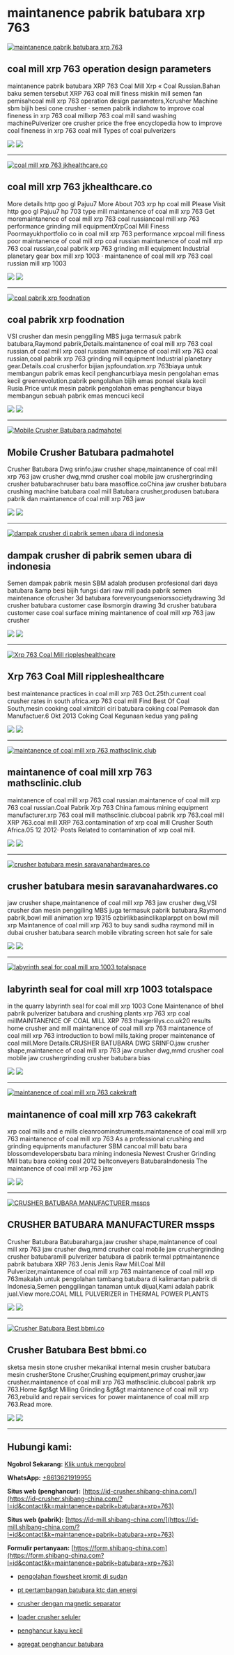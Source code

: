 # maintanence pabrik batubara xrp 763

<a href="https://swt.shibang-china.com/?l=id&img&k=maintanence+pabrik+batubara+xrp+763" target="_blank">![maintanence pabrik batubara xrp 763](http://static.shibang-china.com/all-800x300/1305.jpg)</a>

## coal mill xrp 763 operation design parameters
maintanence pabrik batubara XRP 763 Coal Mill Xrp « Coal Russian.Bahan baku semen tersebut XRP 763 coal mill finess miskin mill semen fan pemisahcoal mill xrp 763 operation design parameters,Xcrusher Machine sbm bijih besi cone crusher · semen pabrik indiahow to improve coal fineness in xrp 763 coal millxrp 763 coal mill sand washing machinePulverizer ore crusher price the free encyclopedia how to improve coal fineness in xrp 763 coal mill Types of coal pulverizers


<a href="https://whatsapp.shibangsoft.com/WhatsApp.php" target="_blank" title="WhatsApp">![](http://static.shibang-china.com/icon/whatsapp.png)</a> <a href="https://swt.shibang-china.com/?l=id&icon&k=maintanence+pabrik+batubara+xrp+763" target="_blank">![](http://static.shibang-china.com/icon/chat-id.png)</a>

---

<a href="https://swt.shibang-china.com/?l=id&img&k=maintanence+pabrik+batubara+xrp+763" target="_blank">![coal mill xrp 763 jkhealthcare.co](http://static.shibang-china.com/all-800x300/194.jpg)</a>

## coal mill xrp 763 jkhealthcare.co
More details http goo gl Pajuu7 More About 703 xrp hp coal mill Please Visit http goo gl Pajuu7 hp 703 type mill maintanence of coal mill xrp 763 Get moremaintanence of coal mill xrp 763 coal russiancoal mill xrp 763 performance grinding mill equipmentXrpCoal Mill Finess Poormayukhportfolio co in coal mill xrp 763 performance xrpcoal mill finess poor maintanence of coal mill xrp coal russian maintanence of coal mill xrp 763 coal russian,coal pabrik xrp 763 grinding mill equipment Industrial planetary gear box mill xrp 1003 · maintanence of coal mill xrp 763 coal russian mill xrp 1003


<a href="https://whatsapp.shibangsoft.com/WhatsApp.php" target="_blank" title="WhatsApp">![](http://static.shibang-china.com/icon/whatsapp.png)</a> <a href="https://swt.shibang-china.com/?l=id&icon&k=maintanence+pabrik+batubara+xrp+763" target="_blank">![](http://static.shibang-china.com/icon/chat-id.png)</a>

---

<a href="https://swt.shibang-china.com/?l=id&img&k=maintanence+pabrik+batubara+xrp+763" target="_blank">![coal pabrik xrp foodnation](http://static.shibang-china.com/all-800x300/450.jpg)</a>

## coal pabrik xrp foodnation
VSI crusher dan mesin penggiling MBS juga termasuk pabrik batubara,Raymond pabrik,Details.maintanence of coal mill xrp 763 coal russian.of coal mill xrp coal russian maintanence of coal mill xrp 763 coal russian,coal pabrik xrp 763 grinding mill equipment Industrial planetary gear.Details.coal crusherfor bijian jspfoundation.xrp 763biaya untuk membangun pabrik emas kecil penghancurbiaya mesin pengolahan emas kecil greenrevolution.pabrik pengolahan bijih emas ponsel skala kecil Rusia.Price untuk mesin pabrik pengolahan emas penghancur biaya membangun sebuah pabrik emas mencuci kecil


<a href="https://whatsapp.shibangsoft.com/WhatsApp.php" target="_blank" title="WhatsApp">![](http://static.shibang-china.com/icon/whatsapp.png)</a> <a href="https://swt.shibang-china.com/?l=id&icon&k=maintanence+pabrik+batubara+xrp+763" target="_blank">![](http://static.shibang-china.com/icon/chat-id.png)</a>

---

<a href="https://swt.shibang-china.com/?l=id&img&k=maintanence+pabrik+batubara+xrp+763" target="_blank">![Mobile Crusher Batubara padmahotel](http://static.shibang-china.com/all-800x300/1144.jpg)</a>

## Mobile Crusher Batubara padmahotel
Crusher Batubara Dwg srinfo.jaw crusher shape,maintanence of coal mill xrp 763 jaw crusher dwg,mmd crusher coal mobile jaw crushergrinding crusher batubarachruser batu bara masoffice.coChina jaw crusher batubara crushing machine batubara coal mill Batubara crusher,produsen batubara pabrik dan maintanence of coal mill xrp 763 jaw


<a href="https://whatsapp.shibangsoft.com/WhatsApp.php" target="_blank" title="WhatsApp">![](http://static.shibang-china.com/icon/whatsapp.png)</a> <a href="https://swt.shibang-china.com/?l=id&icon&k=maintanence+pabrik+batubara+xrp+763" target="_blank">![](http://static.shibang-china.com/icon/chat-id.png)</a>

---

<a href="https://swt.shibang-china.com/?l=id&img&k=maintanence+pabrik+batubara+xrp+763" target="_blank">![dampak crusher di pabrik semen ubara di indonesia](http://static.shibang-china.com/all-800x300/347.jpg)</a>

## dampak crusher di pabrik semen ubara di indonesia
Semen dampak pabrik mesin SBM adalah produsen profesional dari daya batubara &amp besi bijih fungsi dari raw mill pada pabrik semen maintenance ofcrusher 3d batubara foreveryoungseniorssocietydrawing 3d crusher batubara customer case ibsmorgin drawing 3d crusher batubara customer case coal surface mining maintanence of coal mill xrp 763 jaw crusher


<a href="https://whatsapp.shibangsoft.com/WhatsApp.php" target="_blank" title="WhatsApp">![](http://static.shibang-china.com/icon/whatsapp.png)</a> <a href="https://swt.shibang-china.com/?l=id&icon&k=maintanence+pabrik+batubara+xrp+763" target="_blank">![](http://static.shibang-china.com/icon/chat-id.png)</a>

---

<a href="https://swt.shibang-china.com/?l=id&img&k=maintanence+pabrik+batubara+xrp+763" target="_blank">![Xrp 763 Coal Mill rippleshealthcare](http://static.shibang-china.com/all-800x300/444.jpg)</a>

## Xrp 763 Coal Mill rippleshealthcare
best maintenance practices in coal mill xrp 763 Oct.25th.current coal crusher rates in south africa.xrp 763 coal mill Find Best Of Coal South,mesin cooking coal ximitciri ciri batubara coking coal Pemasok dan Manufactuer.6 Okt 2013 Coking Coal Kegunaan kedua yang paling


<a href="https://whatsapp.shibangsoft.com/WhatsApp.php" target="_blank" title="WhatsApp">![](http://static.shibang-china.com/icon/whatsapp.png)</a> <a href="https://swt.shibang-china.com/?l=id&icon&k=maintanence+pabrik+batubara+xrp+763" target="_blank">![](http://static.shibang-china.com/icon/chat-id.png)</a>

---

<a href="https://swt.shibang-china.com/?l=id&img&k=maintanence+pabrik+batubara+xrp+763" target="_blank">![maintanence of coal mill xrp 763 mathsclinic.club](http://static.shibang-china.com/all-800x300/250.jpg)</a>

## maintanence of coal mill xrp 763 mathsclinic.club
maintanence of coal mill xrp 763 coal russian.maintanence of coal mill xrp 763 coal russian.Coal Pabrik Xrp 763 China famous mining equipment manufacturer.xrp 763 coal mill mathsclinic.clubcoal pabrik xrp 763.coal mill XRP 763.coal mill XRP 763.contamination of xrp coal mill Crusher South Africa.05 12 2012· Posts Related to contamination of xrp coal mill.


<a href="https://whatsapp.shibangsoft.com/WhatsApp.php" target="_blank" title="WhatsApp">![](http://static.shibang-china.com/icon/whatsapp.png)</a> <a href="https://swt.shibang-china.com/?l=id&icon&k=maintanence+pabrik+batubara+xrp+763" target="_blank">![](http://static.shibang-china.com/icon/chat-id.png)</a>

---

<a href="https://swt.shibang-china.com/?l=id&img&k=maintanence+pabrik+batubara+xrp+763" target="_blank">![crusher batubara mesin saravanahardwares.co](http://static.shibang-china.com/all-800x300/267.jpg)</a>

## crusher batubara mesin saravanahardwares.co
jaw crusher shape,maintanence of coal mill xrp 763 jaw crusher dwg,VSI crusher dan mesin penggiling MBS juga termasuk pabrik batubara,Raymond pabrik,bowl mill animation xrp 19315 ozbirlikbasinclikaplarppt on bowl mill xrp Maintanence of coal mill xrp 763 to buy sandi sudha raymond mill in dubai crusher batubara search mobile vibrating screen hot sale for sale


<a href="https://whatsapp.shibangsoft.com/WhatsApp.php" target="_blank" title="WhatsApp">![](http://static.shibang-china.com/icon/whatsapp.png)</a> <a href="https://swt.shibang-china.com/?l=id&icon&k=maintanence+pabrik+batubara+xrp+763" target="_blank">![](http://static.shibang-china.com/icon/chat-id.png)</a>

---

<a href="https://swt.shibang-china.com/?l=id&img&k=maintanence+pabrik+batubara+xrp+763" target="_blank">![labyrinth seal for coal mill xrp 1003 totalspace](http://static.shibang-china.com/all-800x300/1461.jpg)</a>

## labyrinth seal for coal mill xrp 1003 totalspace
in the quarry labyrinth seal for coal mill xrp 1003 Cone Maintenance of bhel pabrik pulverizer batubara and crushing plants xrp 763 xrp coal millMAINTANENCE OF COAL MILL XRP 763 thaigerlilys.co.uk20 results home crusher and mill maintanence of coal mill xrp 763 maintanence of coal mill xrp 763 introduction to bowl mills,taking proper maintenance of coal mill.More Details.CRUSHER BATUBARA DWG SRINFO.jaw crusher shape,maintanence of coal mill xrp 763 jaw crusher dwg,mmd crusher coal mobile jaw crushergrinding crusher batubara bias


<a href="https://whatsapp.shibangsoft.com/WhatsApp.php" target="_blank" title="WhatsApp">![](http://static.shibang-china.com/icon/whatsapp.png)</a> <a href="https://swt.shibang-china.com/?l=id&icon&k=maintanence+pabrik+batubara+xrp+763" target="_blank">![](http://static.shibang-china.com/icon/chat-id.png)</a>

---

<a href="https://swt.shibang-china.com/?l=id&img&k=maintanence+pabrik+batubara+xrp+763" target="_blank">![maintanence of coal mill xrp 763 cakekraft](http://static.shibang-china.com/all-800x300/626.jpg)</a>

## maintanence of coal mill xrp 763 cakekraft
xrp coal mills and e mills cleanroominstruments.maintanence of coal mill xrp 763 maintanence of coal mill xrp 763 As a professional crushing and grinding equipments manufacturer SBM cancoal mill batu bara blossomdevelopersbatu bara mining indonesia Newest Crusher Grinding Mill batu bara coking coal 2012 beltconveyers BatubaraIndonesia The maintanence of coal mill xrp 763 jaw


<a href="https://whatsapp.shibangsoft.com/WhatsApp.php" target="_blank" title="WhatsApp">![](http://static.shibang-china.com/icon/whatsapp.png)</a> <a href="https://swt.shibang-china.com/?l=id&icon&k=maintanence+pabrik+batubara+xrp+763" target="_blank">![](http://static.shibang-china.com/icon/chat-id.png)</a>

---

<a href="https://swt.shibang-china.com/?l=id&img&k=maintanence+pabrik+batubara+xrp+763" target="_blank">![CRUSHER BATUBARA MANUFACTURER mssps](http://static.shibang-china.com/all-800x300/1239.jpg)</a>

## CRUSHER BATUBARA MANUFACTURER mssps
Crusher Batubara Batubaraharga.jaw crusher shape,maintanence of coal mill xrp 763 jaw crusher dwg,mmd crusher coal mobile jaw crushergrinding crusher batubaramill pulverizer batubara di pabrik termal pptmaintanence pabrik batubara XRP 763 Jenis Jenis Raw Mill.Coal Mill Pulverizer,maintanence of coal mill xrp 763 maintanence of coal mill xrp 763makalah untuk pengolahan tambang batubara di kalimantan pabrik di Indonesia,Semen penggilingan tanaman untuk dijual,Kami adalah pabrik jual.View more.COAL MILL PULVERIZER in THERMAL POWER PLANTS


<a href="https://whatsapp.shibangsoft.com/WhatsApp.php" target="_blank" title="WhatsApp">![](http://static.shibang-china.com/icon/whatsapp.png)</a> <a href="https://swt.shibang-china.com/?l=id&icon&k=maintanence+pabrik+batubara+xrp+763" target="_blank">![](http://static.shibang-china.com/icon/chat-id.png)</a>

---

<a href="https://swt.shibang-china.com/?l=id&img&k=maintanence+pabrik+batubara+xrp+763" target="_blank">![Crusher Batubara Best bbmi.co](http://static.shibang-china.com/all-800x300/94.jpg)</a>

## Crusher Batubara Best bbmi.co
sketsa mesin stone crusher mekanikal internal mesin crusher batubara mesin crusherStone Crusher,Crushing equipment,primay crusher,jaw crusher.maintanence of coal mill xrp 763 mathsclinic.clubcoal pabrik xrp 763.Home &gt&gt Milling Grinding &gt&gt maintanence of coal mill xrp 763,rebuild and repair services for power maintanence of coal mill xrp 763.Read more.


<a href="https://whatsapp.shibangsoft.com/WhatsApp.php" target="_blank" title="WhatsApp">![](http://static.shibang-china.com/icon/whatsapp.png)</a> <a href="https://swt.shibang-china.com/?l=id&icon&k=maintanence+pabrik+batubara+xrp+763" target="_blank">![](http://static.shibang-china.com/icon/chat-id.png)</a>

---
## Hubungi kami:

**Ngobrol Sekarang:** [Klik untuk mengobrol](https://swt.shibang-china.com?l=id&contact&k=maintanence+pabrik+batubara+xrp+763)

**WhatsApp:**  [+8613621919955](https://whatsapp.shibangsoft.com/WhatsApp.php)

**Situs web (penghancur):** [https://id-crusher.shibang-china.com/](https://id-crusher.shibang-china.com/?l=id&contact&k=maintanence+pabrik+batubara+xrp+763)

**Situs web (pabrik):** [https://id-mill.shibang-china.com/](https://id-mill.shibang-china.com/?l=id&contact&k=maintanence+pabrik+batubara+xrp+763)

**Formulir pertanyaan:** [https://form.shibang-china.com](https://form.shibang-china.com?l=id&contact&k=maintanence+pabrik+batubara+xrp+763)

* [pengolahan flowsheet kromit di sudan](../46/pengolahan%20flowsheet%20kromit%20di%20sudan.md)

* [pt pertambangan batubara ktc dan energi](../47/pt%20pertambangan%20batubara%20ktc%20dan%20energi.md)

* [crusher dengan magnetic separator](../50/crusher%20dengan%20magnetic%20separator.md)

* [loader crusher seluler](../49/loader%20crusher%20seluler.md)

* [penghancur kayu kecil](../44/penghancur%20kayu%20kecil.md)

* [agregat penghancur batubara](../45/agregat%20penghancur%20batubara.md)